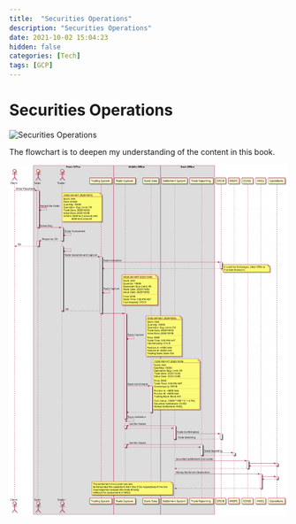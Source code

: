 ```yaml
---
title:  "Securities Operations"
description: "Securities Operations"
date: 2021-10-02 15:04:23
hidden: false
categories: [Tech]
tags: [GCP]
---
```


# Securities Operations

![Securities Operations](https://images-na.ssl-images-amazon.com/images/I/41tIGHfXv2L._SY291_BO1,204,203,200_QL40_FMwebp_.jpg "Securities Operations")

The flowchart is to deepen my understanding of the content in this book.

![GCP](securities-operations.svg "Securities Operations Flowchart")